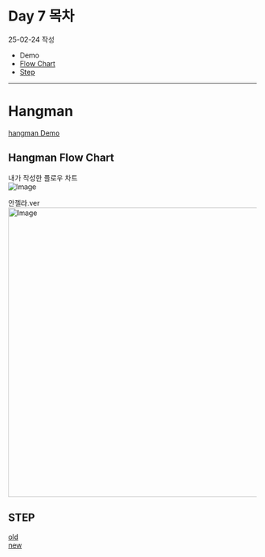 # Day 7 목차
25-02-24 작성
- Demo
- [Flow Chart](#hangman-flow-chart)
- [Step](#step)
---

# Hangman
[hangman Demo](https://appbrewery.github.io/python-day7-demo/)

## Hangman Flow Chart
내가 작성한 플로우 차트 <br>
![Image](https://github.com/user-attachments/assets/3fa4a086-7fb1-473f-a560-987fc26651bb) <br>

안젤라.ver <br>
<img width="588" alt="Image" src="https://github.com/user-attachments/assets/d1e31e6d-396e-4679-b43f-09ca2f8cf3e0" />


## STEP
[old](https://github.com/Song1610/100days/tree/main/Day%207/old) <br>
[new](https://github.com/Song1610/100days/tree/main/Day%207/new)